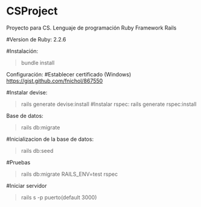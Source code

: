 # CSProject
Proyecto para CS.
Lenguaje de programación Ruby
Framework Rails

#Version de Ruby: 2.2.6

#Instalación:
>bundle install

Configuración:
#Establecer certificado (Windows) 
https://gist.github.com/fnichol/867550

#Instalar devise: 
>rails generate devise:install
#Instalar rspec: 
>rails generate rspec:install

Base de datos:
>rails db:migrate

#Inicializacion de la base de datos:
>rails db:seed

#Pruebas
>rails db:migrate RAILS_ENV=test
>rspec

#Iniciar servidor
>rails s -p puerto(default 3000)

